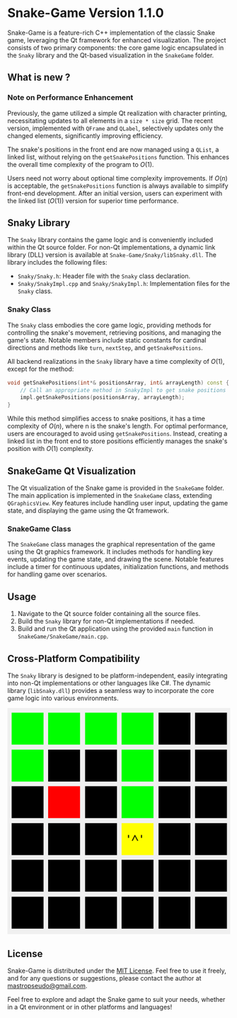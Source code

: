 # Snake-Game Version 1.1.0

Snake-Game is a feature-rich C++ implementation of the classic Snake game, leveraging the Qt framework for enhanced visualization. The project consists of two primary components: the core game logic encapsulated in the `Snaky` library and the Qt-based visualization in the `SnakeGame` folder.
## What is new ?

### Note on Performance Enhancement

Previously, the game utilized a simple Qt realization with character printing, necessitating updates to all elements in a `size * size` grid. The recent version, implemented with `QFrame` and `QLabel`, selectively updates only the changed elements, significantly improving efficiency.

The snake's positions in the front end are now managed using a `QList`, a linked list, without relying on the `getSnakePositions` function. This enhances the overall time complexity of the program to $O(1)$.

Users need not worry about optional time complexity improvements. If $O(n)$ is acceptable, the `getSnakePositions` function is always available to simplify front-end development. After an initial version, users can experiment with the linked list $(O(1))$ version for superior time performance.

## Snaky Library

The `Snaky` library contains the game logic and is conveniently included within the Qt source folder. For non-Qt implementations, a dynamic link library (DLL) version is available at `Snake-Game/Snaky/libSnaky.dll`. The library includes the following files:

- `Snaky/Snaky.h`: Header file with the `Snaky` class declaration.
- `Snaky/SnakyImpl.cpp` and `Snaky/SnakyImpl.h`: Implementation files for the `Snaky` class.

### Snaky Class

The `Snaky` class embodies the core game logic, providing methods for controlling the snake's movement, retrieving positions, and managing the game's state. Notable members include static constants for cardinal directions and methods like `turn`, `nextStep`, and `getSnakePositions`.

All backend realizations in the `Snaky` library have a time complexity of $O(1)$, except for the method:

```cpp
void getSnakePositions(int*& positionsArray, int& arrayLength) const {
    // Call an appropriate method in SnakyImpl to get snake positions
    impl.getSnakePositions(positionsArray, arrayLength);
}
```

While this method simplifies access to snake positions, it has a time complexity of $O(n)$, where n is the snake's length. For optimal performance, users are encouraged to avoid using `getSnakePositions`. Instead, creating a linked list in the front end to store positions efficiently manages the snake's position with $O(1)$ complexity.

## SnakeGame Qt Visualization

The Qt visualization of the Snake game is provided in the `SnakeGame` folder. The main application is implemented in the `SnakeGame` class, extending `QGraphicsView`. Key features include handling user input, updating the game state, and displaying the game using the Qt framework.

### SnakeGame Class

The `SnakeGame` class manages the graphical representation of the game using the Qt graphics framework. It includes methods for handling key events, updating the game state, and drawing the scene. Notable features include a timer for continuous updates, initialization functions, and methods for handling game over scenarios.

## Usage

1. Navigate to the Qt source folder containing all the source files.
2. Build the `Snaky` library for non-Qt implementations if needed.
3. Build and run the Qt application using the provided `main` function in `SnakeGame/SnakeGame/main.cpp`.

## Cross-Platform Compatibility

The `Snaky` library is designed to be platform-independent, easily integrating into non-Qt implementations or other languages like C#. The dynamic library (`libSnaky.dll`) provides a seamless way to incorporate the core game logic into various environments.

<div align="center">
  <img src="SnakeGame/SnakeGame/Snaky.png" alt="Snaky">
</div>

## License

Snake-Game is distributed under the [MIT License](LICENSE). Feel free to use it freely, and for any questions or suggestions, please contact the author at mastropseudo@gmail.com.

Feel free to explore and adapt the Snake game to suit your needs, whether in a Qt environment or in other platforms and languages!
